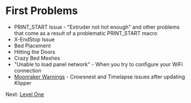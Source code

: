 # First Problems
- PRINT_START Issue - "Extruder not hot enough" and other problems that come as a result of a problematic PRINT_START macro
- X-EndStop Issue
- Bed Placement 
- Hitting the Doors
- Crazy Bed Meshes
- "Unable to load panel network" - When you try to configure your WiFi connection
- [Moonraker Warnings](https://github.com/500Foods/WelcomeToTroodon/blob/main/docs/level_1/moonraker_warnings.md) - Crowsnest and Timelapse issues after updating Klipper

Next: [Level One](https://github.com/500Foods/WelcomeToTroodon#-level-one---welcome)
